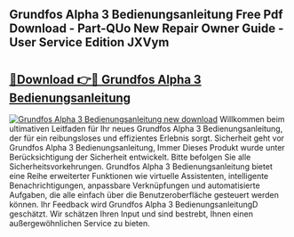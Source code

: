 ## Grundfos Alpha 3 Bedienungsanleitung Free Pdf Download - Part-QUo New Repair Owner Guide - User Service Edition JXVym

# <h2><a href="http://df10evh.blite.top/?on=Grundfos+Alpha+3+Bedienungsanleitung">🔗Download 👉🔴 Grundfos Alpha 3 Bedienungsanleitung</a></h2>

[![Grundfos Alpha 3 Bedienungsanleitung new download](https://i.imgur.com/lujVjoI.png)](http://df10evh.blite.top/?on=Grundfos+Alpha+3+Bedienungsanleitung)
Willkommen beim ultimativen Leitfaden für Ihr neues Grundfos Alpha 3 Bedienungsanleitung, der für ein reibungsloses und effizientes Erlebnis sorgt. Sicherheit geht vor Grundfos Alpha 3 Bedienungsanleitung, Immer Dieses Produkt wurde unter Berücksichtigung der Sicherheit entwickelt. Bitte befolgen Sie alle Sicherheitsvorkehrungen. Grundfos Alpha 3 Bedienungsanleitung bietet eine Reihe erweiterter Funktionen wie virtuelle Assistenten, intelligente Benachrichtigungen, anpassbare Verknüpfungen und automatisierte Aufgaben, die alle einfach über die Benutzeroberfläche gesteuert werden können. Ihr Feedback wird Grundfos Alpha 3 BedienungsanleitungD geschätzt. Wir schätzen Ihren Input und sind bestrebt, Ihnen einen außergewöhnlichen Service zu bieten.
